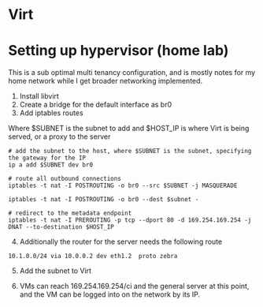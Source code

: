 # Virt

# Setting up hypervisor (home lab)

This is a sub optimal multi tenancy configuration, and is mostly notes for my home network while I get broader networking implemented.

1. Install libvirt
2. Create a bridge for the default interface as br0
3. Add iptables routes

Where $SUBNET is the subnet to add and $HOST_IP is where Virt is being served, or a proxy to the server

```
# add the subnet to the host, where $SUBNET is the subnet, specifying the gateway for the IP
ip a add $SUBNET dev br0

# route all outbound connections
iptables -t nat -I POSTROUTING -o br0 --src $SUBNET -j MASQUERADE

iptables -t nat -I POSTROUTING -o br0 --dest $subnet -

# redirect to the metadata endpoint
iptables -t nat -I PREROUTING -p tcp --dport 80 -d 169.254.169.254 -j DNAT --to-destination $HOST_IP
```

4. Additionally the router for the server needs the following route

```
10.1.0.0/24 via 10.0.0.2 dev eth1.2  proto zebra
```

5. Add the subnet to Virt

6. VMs can reach 169.254.169.254/ci and the general server at this point, and the VM can be logged into on the network by its IP.
